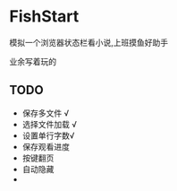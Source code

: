# FishStart

模拟一个浏览器状态栏看小说,上班摸鱼好助手

业余写着玩的
## TODO

* 保存多文件 √
* 选择文件加载 √
* 设置单行字数√
* 保存观看进度
* 按键翻页
* 自动隐藏
* 
